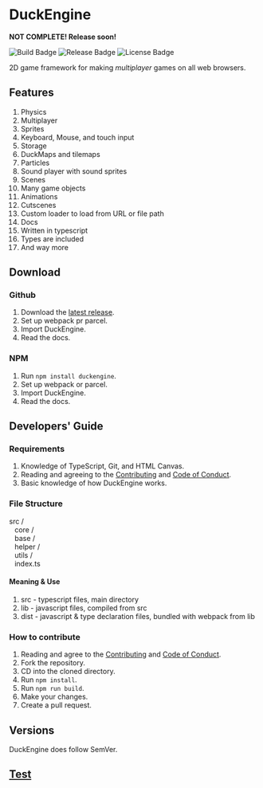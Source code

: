 # DuckEngine

**NOT COMPLETE! Release soon!**

![Build Badge](https://img.shields.io/github/workflow/status/ksplatdev/DuckEngine/CodeQL?style=flat-square)
![Release Badge](https://img.shields.io/github/v/release/ksplatdev/DuckEngine?style=flat-square)
![License Badge](https://img.shields.io/github/license/ksplatdev/DuckEngine?label=license&style=flat-square)

2D game framework for making *multiplayer* games on all web browsers.

## Features

1. Physics
2. Multiplayer
3. Sprites
4. Keyboard, Mouse, and touch input
5. Storage
6. DuckMaps and tilemaps
7. Particles
8. Sound player with sound sprites
9. Scenes
10. Many game objects
11. Animations
12. Cutscenes
13. Custom loader to load from URL or file path
14. Docs
15. Written in typescript
16. Types are included
17. And way more

## Download

### Github

1. Download the [latest release](https://github.com/ksplatdev/DuckEngine/releases/latest).
2. Set up webpack pr parcel.
3. Import DuckEngine.
4. Read the docs.

### NPM

1. Run `npm install duckengine`.
2. Set up webpack or parcel.
3. Import DuckEngine.
4. Read the docs.

## Developers' Guide

### Requirements

1. Knowledge of TypeScript, Git, and HTML Canvas.
2. Reading and agreeing to the [Contributing](CONTRIBUTING.md) and [Code of Conduct](CODE_OF_CONDUCT.md).
3. Basic knowledge of how DuckEngine works.

### File Structure

src / \
&ensp; core / \
&ensp; base / \
&ensp; helper / \
&ensp; utils / \
&ensp; index.ts

#### Meaning & Use

1. src - typescript files, main directory
2. lib - javascript files, compiled from src
3. dist - javascript & type declaration files, bundled with webpack from lib

### How to contribute

1. Reading and agree to the [Contributing](CONTRIBUTING.md) and [Code of Conduct](CODE_OF_CONDUCT.md).
2. Fork the repository.
3. CD into the cloned directory.
4. Run `npm install`.
5. Run `npm run build`.
6. Make your changes.
7. Create a pull request.

## Versions

DuckEngine does follow SemVer.

## [Test](https://codesandbox.io/s/duckengine-test-7gfbt?file=/src/scene.js:266-269)
